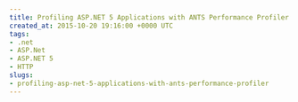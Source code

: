 ```yaml
---
title: Profiling ASP.NET 5 Applications with ANTS Performance Profiler
created_at: 2015-10-20 19:16:00 +0000 UTC
tags:
- .net
- ASP.Net
- ASP.NET 5
- HTTP
slugs:
- profiling-asp-net-5-applications-with-ants-performance-profiler
---
```

